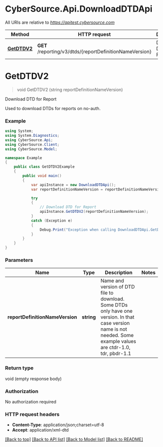 # CyberSource.Api.DownloadDTDApi

All URIs are relative to *https://apitest.cybersource.com*

Method | HTTP request | Description
------------- | ------------- | -------------
[**GetDTDV2**](DownloadDTDApi.md#getdtdv2) | **GET** /reporting/v3/dtds/{reportDefinitionNameVersion} | Download DTD for Report


<a name="getdtdv2"></a>
# **GetDTDV2**
> void GetDTDV2 (string reportDefinitionNameVersion)

Download DTD for Report

Used to download DTDs for reports on no-auth.

### Example
```csharp
using System;
using System.Diagnostics;
using CyberSource.Api;
using CyberSource.Client;
using CyberSource.Model;

namespace Example
{
    public class GetDTDV2Example
    {
        public void main()
        {
            var apiInstance = new DownloadDTDApi();
            var reportDefinitionNameVersion = reportDefinitionNameVersion_example;  // string | Name and version of DTD file to download. Some DTDs only have one version. In that case version name is not needed. Some example values are ctdr-1.0, tdr, pbdr-1.1

            try
            {
                // Download DTD for Report
                apiInstance.GetDTDV2(reportDefinitionNameVersion);
            }
            catch (Exception e)
            {
                Debug.Print("Exception when calling DownloadDTDApi.GetDTDV2: " + e.Message );
            }
        }
    }
}
```

### Parameters

Name | Type | Description  | Notes
------------- | ------------- | ------------- | -------------
 **reportDefinitionNameVersion** | **string**| Name and version of DTD file to download. Some DTDs only have one version. In that case version name is not needed. Some example values are ctdr-1.0, tdr, pbdr-1.1 | 

### Return type

void (empty response body)

### Authorization

No authorization required

### HTTP request headers

 - **Content-Type**: application/json;charset=utf-8
 - **Accept**: application/xml-dtd

[[Back to top]](#) [[Back to API list]](../README.md#documentation-for-api-endpoints) [[Back to Model list]](../README.md#documentation-for-models) [[Back to README]](../README.md)

